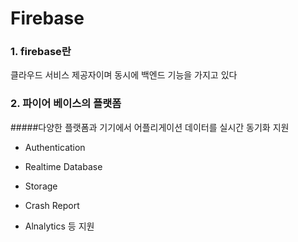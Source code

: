 # Firebase



### 1. firebase란

클라우드 서비스 제공자이며 동시에 백엔드 기능을 가지고 있다



### 2. 파이어 베이스의 플랫폼

#####다양한 플랫폼과 기기에서 어플리게이션 데이터를 실시간 동기화 지원

- Authentication


- Realtime Database
- Storage
- Crash Report
- Alnalytics 등 지원





